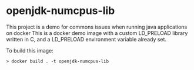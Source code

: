 # openjdk-numcpus-lib
This project is a demo for commons issues when running java applications on docker
This is a docker demo image with a custom LD_PRELOAD library written in C, and a LD_PRELOAD environment variable already set.

To build this image:
```
> docker build . -t openjdk-numcpus-lib
```
